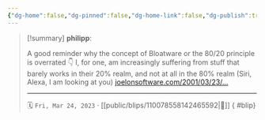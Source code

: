 ```yaml
---
{"dg-home":false,"dg-pinned":false,"dg-home-link":false,"dg-publish":true,"type":"blip","disabled rules":["yaml-title","yaml-title-alias","file-name-heading"],"title":"philipp on mastodon @ 2023-03-24","created-date":"2023-03-24T13:44:59","id":110078558142465600,"updated-date":"2025-05-02T08:50:43","dg-path":"blips/110078558142465592.md","permalink":"/blips/110078558142465592/","dgPassFrontmatter":true,"created":"2023-03-24T13:44:59","updated":"2025-05-02T08:50:43"}
---
```


> [!summary] **philipp**:
>
> A good reminder why the concept of Bloatware or the 80/20 principle is overrated 👇 I, for one, am increasingly suffering from stuff that barely works in their 20% realm, and not at all in the 80% realm (Siri, Alexa, I am looking at you) [joelonsoftware.com/2001/03/23/…](https://www.joelonsoftware.com/2001/03/23/strategy-letter-iv-bloatware-and-the-8020-myth/)
> - - -
>
> 🗓️ `Fri, Mar 24, 2023` · [[public/blips/110078558142465592\|🔗]]
{ #blip}

